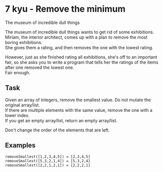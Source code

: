 # 7 kyu - Remove the minimum

The museum of incredible dull things

The museum of incredible dull things wants to get rid of some exhibitions.  
Miriam, the interior architect, comes up with a plan to remove the most boring exhibitions.  
She gives them a rating, and then removes the one with the lowest rating.

However, just as she finished rating all exhibitions, she's off to an important fair,
so she asks you to write a program that tells her the ratings of
the items after one removed the lowest one.  
Fair enough.

## Task

Given an array of integers, remove the smallest value. Do not mutate the original array/list.  
If there are multiple elements with the same value, remove the one with a lower index.  
If you get an empty array/list, return an empty array/list.

Don't change the order of the elements that are left.

## Examples

```
removeSmallest([1,2,3,4,5]) = [2,3,4,5]
removeSmallest([5,3,2,1,4]) = [5,3,2,4]
removeSmallest([2,2,1,2,1]) = [2,2,2,1]
```
